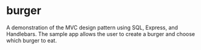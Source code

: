 # burger
A demonstration of the MVC design pattern using SQL, Express, and Handlebars.  The sample app allows the user to create a burger and choose which burger to eat.
